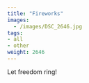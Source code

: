 ```yaml
---
title: "Fireworks"
images:
  - /images/DSC_2646.jpg
tags:
- all
- other
weight: 2646
---
```


Let freedom ring!